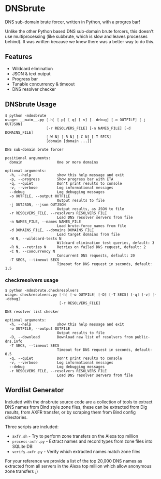 # DNSbrute

DNS sub-domain brute forcer, written in Python, with a progres bar!

Unlike the other Python based DNS sub-domain brute forcers, this doesn't use 
multiprocessing (like subbrute, which is slow and leaves processes behind). It 
was written because we knew there was a better way to do this.

## Features

 * Wildcard elimination
 * JSON & text output
 * Progress bar
 * Tunable concurrency & timeout
 * DNS resolver checker

## DNSbrute Usage

```
$ python -mdnsbrute
usage: __main__.py [-h] [-p] [-q] [-v] [--debug] [-o OUTFILE] [-j OUTJSON]
                   [-r RESOLVERS_FILE] [-n NAMES_FILE] [-d DOMAINS_FILE]
                   [-W N] [-R N] [-C N] [-T SECS]
                   [domain [domain ...]]

DNS sub-domain brute forcer

positional arguments:
  domain                One or more domains

optional arguments:
  -h, --help            show this help message and exit
  -p, --progress        Show progress bar with ETA
  -q, --quiet           Don't print results to console
  -v, --verbose         Log informational messages
  --debug               Log debugging messages
  -o OUTFILE, --output OUTFILE
                        Output results to file
  -j OUTJSON, --json OUTJSON
                        Output results, as JSON to file
  -r RESOLVERS_FILE, --resolvers RESOLVERS_FILE
                        Load DNS resolver servers from file
  -n NAMES_FILE, --names NAMES_FILE
                        Load brute-force names from file
  -d DOMAINS_FILE, --domains DOMAINS_FILE
                        Load target domains from file
  -W N, --wildcard-tests N
                        Wildcard elimination test queries, default: 3
  -R N, --retries N     Retries on failed DNS request, default: 2
  -C N, --concurrency N
                        Concurrent DNS requests, default: 20
  -T SECS, --timeout SECS
                        Timeout for DNS request in seconds, default: 1.5
```

### checkresolvers usage

```
$ python -mdnsbrute.checkresolvers
usage: checkresolvers.py [-h] [-o OUTFILE] [-D] [-T SECS] [-q] [-v] [--debug]
                         [-r RESOLVERS_FILE]

DNS resolver list checker

optional arguments:
  -h, --help            show this help message and exit
  -o OUTFILE, --output OUTFILE
                        Output results to file
  -D, --download        Download new list of resolvers from public-dns.info
  -T SECS, --timeout SECS
                        Timeout for DNS request in seconds, default: 0.5
  -q, --quiet           Don't print results to console
  -v, --verbose         Log informational messages
  --debug               Log debugging messages
  -r RESOLVERS_FILE, --resolvers RESOLVERS_FILE
                        Load DNS resolver servers from file
```

## Wordlist Generator

Included with the dnsbrute source code are a collection of tools to extract 
DNS names from Bind style zone files, these can be extracted from Dig results,
from AXFR transfer, or by scraping them from Bind config directories.

Three scripts are included:

 * `axfr.sh` - Try to perform zone transfers on the Alexa top million
 * `process-axfr.py` - Extract names and record types from zone files into SQLite DB
 * `verify-axfr.py` - Verify which extracted names match zone files

For your reference we provide a list of the top 20,000 DNS names as extracted 
from all servers in the Alexa top million which allow anonymous zone transfers ;)
